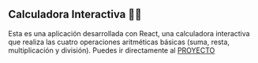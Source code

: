 ## Calculadora Interactiva 👨‍💻
Esta es una aplicación desarrollada con React, una calculadora interactiva que realiza las cuatro operaciones aritméticas básicas (suma, resta, multiplicación y división).
Puedes ir directamente al [PROYECTO](https://calculadoraeact.netlify.app/)
